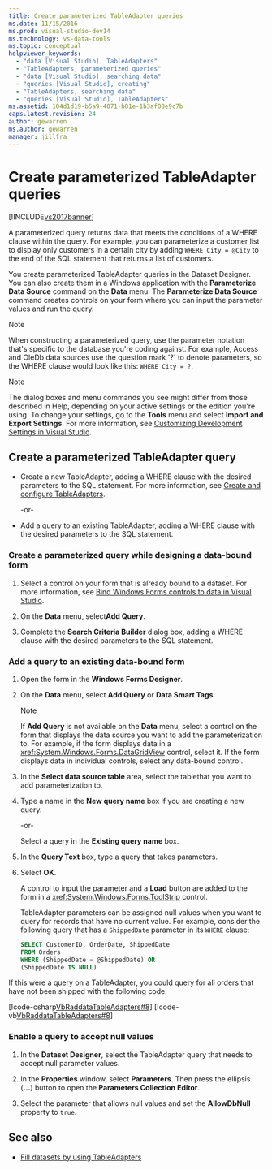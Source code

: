 ```yaml
---
title: Create parameterized TableAdapter queries
ms.date: 11/15/2016
ms.prod: visual-studio-dev14
ms.technology: vs-data-tools
ms.topic: conceptual
helpviewer_keywords: 
  - "data [Visual Studio], TableAdapters"
  - "TableAdapters, parameterized queries"
  - "data [Visual Studio], searching data"
  - "queries [Visual Studio], creating"
  - "TableAdapters, searching data"
  - "queries [Visual Studio], TableAdapters"
ms.assetid: 104d1d19-b5a9-4071-b81e-1b3af08e9c7b
caps.latest.revision: 24
author: gewarren
ms.author: gewarren
manager: jillfra
---
```

# Create parameterized TableAdapter queries
[!INCLUDE[vs2017banner](../includes/vs2017banner.md)]

A parameterized query returns data that meets the conditions of a WHERE clause within the query. For example, you can parameterize a customer list to display only customers in a certain city by adding `WHERE City = @City` to the end of the SQL statement that returns a list of customers.  
  
You create parameterized TableAdapter queries in the Dataset Designer. You can also create them in a Windows application with the **Parameterize Data Source** command on the **Data** menu. The **Parameterize Data Source** command  creates controls on your form where you can input the parameter values and run the query.  
  
> [!NOTE]
> When constructing a parameterized query, use the parameter notation that's specific to the database you're coding against. For example, Access and OleDb data sources use the question mark '?' to denote parameters, so the WHERE clause would look like this: `WHERE City = ?`.  
  
> [!NOTE]
> The dialog boxes and menu commands you see might differ from those described in Help, depending on your active settings or the edition you're using. To change your settings, go to the **Tools** menu and select **Import and Export Settings**. For more information, see [Customizing Development Settings in Visual Studio](http://msdn.microsoft.com/22c4debb-4e31-47a8-8f19-16f328d7dcd3).  
  
## Create a parameterized TableAdapter query 
  
- Create a new TableAdapter, adding a WHERE clause with the desired parameters to the SQL statement. For more information, see [Create and configure TableAdapters](../data-tools/create-and-configure-tableadapters.md).  
  
     -or-  
  
- Add a query to an existing TableAdapter, adding a WHERE clause with the desired parameters to the SQL statement.
  
### Create a parameterized query while designing a data-bound form  
  
1.  Select a control on your form that is already bound to a dataset. For more information, see [Bind Windows Forms controls to data in Visual Studio](../data-tools/bind-windows-forms-controls-to-data-in-visual-studio.md).  
  
2.  On the **Data** menu, select**Add Query**.  
  
3.  Complete the **Search Criteria Builder** dialog box, adding a WHERE clause with the desired parameters to the SQL statement.  
  
### Add a query to an existing data-bound form  
  
1. Open the form in the **Windows Forms Designer**.  
  
2. On the **Data** menu, select **Add Query** or **Data Smart Tags**.  
  
   > [!NOTE]
   > If **Add Query** is not available on the **Data** menu, select a control on the form that displays the data source you want to add the parameterization to. For example, if the form displays data in a <xref:System.Windows.Forms.DataGridView> control, select it. If the form displays data in individual controls, select any data-bound control.  
  
3. In the **Select data source table** area, select the  tablethat you want to add parameterization to.  
  
4. Type a name in the **New query name** box if you are creating a new query.  
  
    -or-  
  
    Select a query in the **Existing query name** box.  
  
5. In the **Query Text** box, type a query that takes parameters.  
  
6. Select **OK**.  
  
    A control to input the parameter and a **Load** button are added to the form in a <xref:System.Windows.Forms.ToolStrip> control.  
  
   TableAdapter parameters can be assigned null values when you want to query for records that have no current value. For example, consider the following query that has a `ShippedDate` parameter in its `WHERE` clause:  
  
   ```sql
   SELECT CustomerID, OrderDate, ShippedDate  
   FROM Orders  
   WHERE (ShippedDate = @ShippedDate) OR  
   (ShippedDate IS NULL)  
   ```

If this were a query on a TableAdapter, you could query for all orders that have not been shipped with the following code:  
  
   [!code-csharp[VbRaddataTableAdapters#8](../snippets/csharp/VS_Snippets_VBCSharp/VbRaddataTableAdapters/CS/Form2.cs#8)]
   [!code-vb[VbRaddataTableAdapters#8](../snippets/visualbasic/VS_Snippets_VBCSharp/VbRaddataTableAdapters/VB/Form2.vb#8)]  
  
### Enable a query to accept null values  
  
1.  In the **Dataset Designer**, select the TableAdapter query that needs to accept null parameter values.  
  
2.  In the **Properties** window, select **Parameters**. Then press the ellipsis (**…**) button to open the **Parameters Collection Editor**.  
  
3.  Select the parameter that allows null values and set the **AllowDbNull** property to `true`.  
  
## See also

- [Fill datasets by using TableAdapters](../data-tools/fill-datasets-by-using-tableadapters.md)